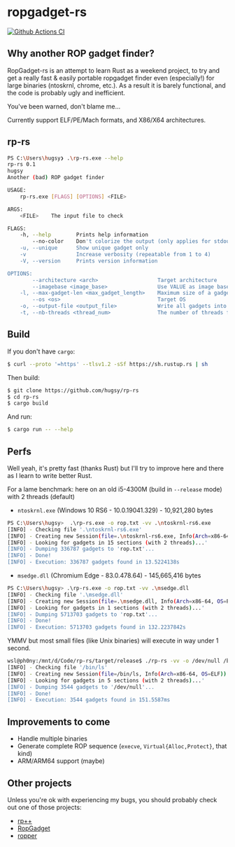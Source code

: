 # ropgadget-rs

[![Github Actions CI](https://github.com/hugsy/rp-rs/workflows/Github%20Actions%20CI/badge.svg)](https://github.com/hugsy/rp-rs/actions)

## Why another ROP gadget finder?

RopGadget-rs is an attempt to learn Rust as a weekend project, to try and get a really fast & easily portable ropgadget finder even (especially!) for large binaries (ntoskrnl, chrome, etc.). As a result it is barely functional, and the code is probably ugly and inefficient.

You've been warned, don't blame me...

Currently support ELF/PE/Mach formats, and X86/X64 architectures.


## rp-rs

```bash
PS C:\Users\hugsy❯ .\rp-rs.exe --help
rp-rs 0.1
hugsy
Another (bad) ROP gadget finder

USAGE:
    rp-rs.exe [FLAGS] [OPTIONS] <FILE>

ARGS:
    <FILE>    The input file to check

FLAGS:
    -h, --help        Prints help information
        --no-color    Don't colorize the output (only applies for stdout)
    -u, --unique      Show unique gadget only
    -v                Increase verbosity (repeatable from 1 to 4)
    -V, --version     Prints version information

OPTIONS:
        --architecture <arch>                   Target architecture
        --imagebase <image_base>                Use VALUE as image base
    -l, --max-gadget-len <max_gadget_length>    Maximum size of a gadget [default: 16]
        --os <os>                               Target OS
    -o, --output-file <output_file>             Write all gadgets into file
    -t, --nb-threads <thread_num>               The number of threads for processing the binary [default: 2]
```


## Build

If you don't have `cargo`:

```bash
$ curl --proto '=https' --tlsv1.2 -sSf https://sh.rustup.rs | sh
```

Then build:

```bash
$ git clone https://github.com/hugsy/rp-rs
$ cd rp-rs
$ cargo build
```

And run:

```bash
$ cargo run -- --help
```


## Perfs

Well yeah, it's pretty fast (thanks Rust) but I'll try to improve here and there as I learn to write better Rust.

For a lame benchmark: here on an old i5-4300M (build in `--release` mode) with 2 threads (default)

 * `ntoskrnl.exe` (Windows 10 RS6 - 10.0.19041.329) - 10,921,280 bytes

```bash
PS C:\Users\hugsy>  .\rp-rs.exe -o rop.txt -vv .\ntoskrnl-rs6.exe
[INFO] - Checking file '.\ntoskrnl-rs6.exe'
[INFO] - Creating new Session(file=.\ntoskrnl-rs6.exe, Info(Arch=x86-64, OS=PE))
[INFO] - Looking for gadgets in 15 sections (with 2 threads)...'
[INFO] - Dumping 336787 gadgets to 'rop.txt'...
[INFO] - Done!
[INFO] - Execution: 336787 gadgets found in 13.5224138s
```

 * `msedge.dll` (Chromium Edge - 83.0.478.64) - 145,665,416 bytes

```bash
PS C:\Users\hugsy> .\rp-rs.exe -o rop.txt -vv .\msedge.dll
[INFO] - Checking file '.\msedge.dll'
[INFO] - Creating new Session(file=.\msedge.dll, Info(Arch=x86-64, OS=PE))
[INFO] - Looking for gadgets in 1 sections (with 2 threads)...'
[INFO] - Dumping 5713703 gadgets to 'rop.txt'...
[INFO] - Done!
[INFO] - Execution: 5713703 gadgets found in 132.2237842s
```

YMMV but most small files (like Unix binaries) will execute in way under 1 second.

```bash
wsl@ph0ny:/mnt/d/Code/rp-rs/target/release$ ./rp-rs -vv -o /dev/null /bin/ls
[INFO] - Checking file '/bin/ls'
[INFO] - Creating new Session(file=/bin/ls, Info(Arch=x86-64, OS=ELF))
[INFO] - Looking for gadgets in 5 sections (with 2 threads)...'
[INFO] - Dumping 3544 gadgets to '/dev/null'...
[INFO] - Done!
[INFO] - Execution: 3544 gadgets found in 151.5587ms
```


## Improvements to come

 * Handle multiple binaries
 * Generate complete ROP sequence (`execve`, `Virtual{Alloc,Protect}`, that kind)
  * ARM/ARM64 support (maybe)


## Other projects

Unless you're ok with experiencing my bugs, you should probably check out one of those projects:
 - [rp++](https://github.com/0vercl0k/rp)
 - [RopGadget](https://github.com/JonathanSalwan/ROPgadget)
 - [ropper](https://github.com/sashs/ropper)
